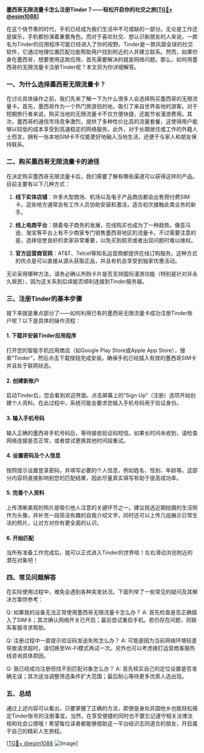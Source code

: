 **墨西哥无限流量卡怎么注册Tinder？——轻松开启你的社交之旅[[TG💪+ @esim1088](https://t.me/s/esim1088)]**

在这个快节奏的时代，手机已经成为我们生活中不可或缺的一部分。无论是工作还是娱乐，手机都扮演着重要角色。而对于喜欢社交、想认识新朋友的人来说，一款名为Tinder的应用程序可能已经进入了你的视野。Tinder是一款风靡全球的社交软件，它通过地理位置匹配功能帮助用户找到附近的人并建立联系。然而，如果你身在墨西哥，想要使用这款应用，首先需要解决的就是网络问题。那么，如何用墨西哥的无限流量卡注册Tinder呢？本文将为你详细解答。

### 一、为什么选择墨西哥无限流量卡？

在讨论具体操作之前，我们先来了解一下为什么很多人会选择购买墨西哥的无限流量卡。首先，墨西哥作为一个热门旅游目的地，吸引了来自世界各地的游客。对于短期旅行者来说，购买当地的无限流量卡不仅方便快捷，还能节省漫游费用。其次，墨西哥的通信市场竞争激烈，提供了多种性价比高的流量套餐，这使得用户能够以较低的成本享受到高速稳定的网络服务。此外，对于长期居住或工作的外籍人士而言，拥有一张本地SIM卡不仅能更好地融入当地生活，还便于与家人和朋友保持联系。

### 二、购买墨西哥无限流量卡的途径

在决定购买墨西哥无限流量卡后，我们需要了解有哪些渠道可以获得这样的产品。目前主要有以下几种方式：

1. **线下实体店铺**：许多大型商场、机场以及电子产品商店都会出售预付费SIM卡。这些地方通常会有工作人员协助安装和激活，适合初次接触此类业务的新手。
   
2. **线上电商平台**：随着电子商务的发展，在线购买也成为了一种趋势。像亚马逊、淘宝等平台上有不少商家专门销售墨西哥地区的流量卡。不过需要注意的是，选择信誉良好的卖家非常重要，以免买到假货或者出现问题时难以维权。

3. **官方运营商官网**：AT&T、Telcel等知名运营商都提供在线订购服务。这种方式的优点是可以直接从源头获取正品，并且有机会享受到独家优惠活动。

无论采用哪种方法，请务必确认所购卡片是否支持国际漫游功能（特别是针对非永久居民），因为这关系到后续能否顺利连接到Tinder服务器。

### 三、注册Tinder的基本步骤

接下来就是重点部分了——如何利用已有的墨西哥无限流量卡成功注册Tinder账户呢？以下是具体的操作流程：

#### 1. 下载并安装Tinder应用程序
打开您的智能手机应用商店（如Google Play Store或Apple App Store），搜索“Tinder”，然后点击下载按钮完成安装。确保手机已经插入有效的墨西哥SIM卡并且处于联网状态。

#### 2. 创建新账户
启动Tinder后，您会看到欢迎界面。点击屏幕上的“Sign Up”（注册）选项开始创建个人资料。在此过程中，系统可能会要求您输入手机号码用于验证身份。

#### 3. 输入手机号码
输入正确的墨西哥手机号码后，等待接收验证码短信。如果长时间未收到，请检查网络连接是否正常，或者尝试更换其他时间段重试。

#### 4. 设置密码及个人信息
按照提示设置登录密码，并填写必要的个人信息，例如姓名、性别、年龄等。这部分内容将直接影响到您的匹配结果，因此尽量真实填写有助于提高成功率。

#### 5. 完善个人资料
上传清晰美观的照片是吸引他人注意的关键环节之一。建议挑选近期拍摄的生活照作为头像，并补充一段简洁有趣的自我介绍文字。同时还可以上传几组展示日常生活的照片，让对方对你有更全面的认识。

#### 6. 开始匹配
当所有准备工作完成后，就可以正式进入Tinder的世界啦！左右滑动浏览附近的潜在对象吧！

### 四、常见问题解答

在实际使用过程中，难免会遇到各种突发状况。下面列举了一些常见的疑问及其解决方案供参考：

Q: 如果我的设备无法正常使用墨西哥无限流量卡怎么办？
A: 首先检查是否正确插入了SIM卡；其次确认网络开关已开启；最后尝试重启手机。若仍存在问题，则联系客服寻求帮助。

Q: 注册过程中一直提示验证码发送失败怎么办？
A: 可能是因为当前网络环境较差导致请求超时，请切换至Wi-Fi模式再试一次。另外也可以考虑拨打运营商客服热线咨询具体原因。

Q: 我已经成功注册但找不到匹配对象怎么办？
A: 首先核实自己的定位设置是否准确无误；其次适当调整筛选条件扩大范围；最后耐心等待更多优质人选出现。

### 五、总结

通过上述内容可以看出，只要掌握了正确的方法，即使是身处异国他乡也能轻松搞定Tinder账号的注册事宜。当然，在享受便捷的同时也不要忘记遵守相关法律法规和社会公德哦！希望每位读者都能够借助这一平台结识志同道合的朋友，开启属于自己的精彩人生旅程。

[[TG💪+ @esim1088](https://t.me/s/esim1088) ![Image](https://i.postimg.cc/4NQfJmqS/Snipaste-2025-05-13-00-14-12.png)]